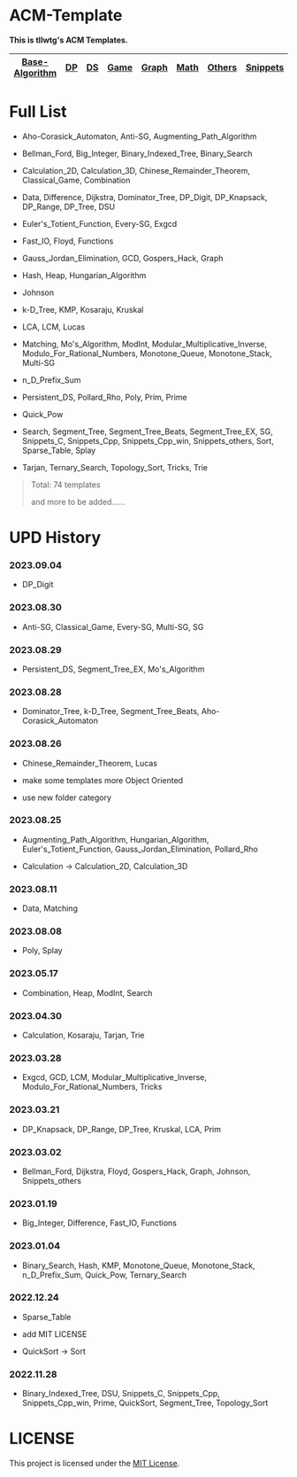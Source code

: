 # ACM-Template

**This is tllwtg's ACM Templates.**

| [Base-Algorithm](https://github.com/tLLWtG/ACM-Template/tree/main/Base-Algorithm) | [DP](https://github.com/tLLWtG/ACM-Template/tree/main/DP) | [DS](https://github.com/tLLWtG/ACM-Template/tree/main/DS) | [Game](https://github.com/tLLWtG/ACM-Template/tree/main/Game) | [Graph](https://github.com/tLLWtG/ACM-Template/tree/main/Graph) | [Math](https://github.com/tLLWtG/ACM-Template/tree/main/Math) | [Others](https://github.com/tLLWtG/ACM-Template/tree/main/Others) | [Snippets](https://github.com/tLLWtG/ACM-Template/tree/main/Snippets) | [String](https://github.com/tLLWtG/ACM-Template/tree/main/String) |
| :-------------------------------------------------------------------------------: | :-------------------------------------------------------: | :-------------------------------------------------------: | :-----------------------------------------------------------: | :-------------------------------------------------------------: | :-----------------------------------------------------------: | :---------------------------------------------------------------: | :-------------------------------------------------------------------: | :---------------------------------------------------------------: |

# Full List

* Aho-Corasick_Automaton, Anti-SG, Augmenting_Path_Algorithm

* Bellman_Ford, Big_Integer, Binary_Indexed_Tree, Binary_Search

* Calculation_2D, Calculation_3D, Chinese_Remainder_Theorem, Classical_Game, Combination

* Data, Difference, Dijkstra, Dominator_Tree, DP_Digit, DP_Knapsack, DP_Range, DP_Tree, DSU

* Euler's_Totient_Function, Every-SG, Exgcd

* Fast_IO, Floyd, Functions

* Gauss_Jordan_Elimination, GCD, Gospers_Hack, Graph

* Hash, Heap, Hungarian_Algorithm

* Johnson

* k-D_Tree, KMP, Kosaraju, Kruskal

* LCA, LCM, Lucas

* Matching, Mo's_Algorithm, ModInt, Modular_Multiplicative_Inverse, Modulo_For_Rational_Numbers, Monotone_Queue, Monotone_Stack, Multi-SG

* n_D_Prefix_Sum

* Persistent_DS, Pollard_Rho, Poly, Prim, Prime

* Quick_Pow

* Search, Segment_Tree, Segment_Tree_Beats, Segment_Tree_EX, SG, Snippets_C, Snippets_Cpp, Snippets_Cpp_win, Snippets_others, Sort, Sparse_Table, Splay

* Tarjan, Ternary_Search, Topology_Sort, Tricks, Trie

> Total: 74 templates
> 
> and more to be added......



# UPD History

### 2023.09.04

* DP_Digit

### 2023.08.30

* Anti-SG, Classical_Game, Every-SG, Multi-SG, SG

### 2023.08.29

* Persistent_DS, Segment_Tree_EX, Mo's_Algorithm

### 2023.08.28

* Dominator_Tree, k-D_Tree, Segment_Tree_Beats, Aho-Corasick_Automaton

### 2023.08.26

* Chinese_Remainder_Theorem, Lucas

* make some templates more Object Oriented

* use new folder category

### 2023.08.25

* Augmenting_Path_Algorithm, Hungarian_Algorithm, Euler's_Totient_Function, Gauss_Jordan_Elimination, Pollard_Rho

* Calculation -> Calculation_2D, Calculation_3D

### 2023.08.11

* Data, Matching

### 2023.08.08

* Poly, Splay

### 2023.05.17

* Combination, Heap, ModInt, Search

### 2023.04.30

* Calculation, Kosaraju, Tarjan, Trie

### 2023.03.28

* Exgcd, GCD, LCM, Modular_Multiplicative_Inverse, Modulo_For_Rational_Numbers, Tricks

### 2023.03.21

* DP_Knapsack, DP_Range, DP_Tree, Kruskal, LCA, Prim

### 2023.03.02

* Bellman_Ford, Dijkstra, Floyd, Gospers_Hack, Graph, Johnson, Snippets_others

### 2023.01.19

* Big_Integer, Difference, Fast_IO, Functions

### 2023.01.04

* Binary_Search, Hash, KMP, Monotone_Queue, Monotone_Stack, n_D_Prefix_Sum, Quick_Pow, Ternary_Search 

### 2022.12.24

* Sparse_Table

* add MIT LICENSE
* QuickSort -> Sort

### 2022.11.28

* Binary_Indexed_Tree, DSU, Snippets_C, Snippets_Cpp, Snippets_Cpp_win, Prime, QuickSort, Segment_Tree, Topology_Sort

# LICENSE

This project is licensed under the [MIT License](https://github.com/tLLWtG/ACM-Template/blob/main/LICENSE).